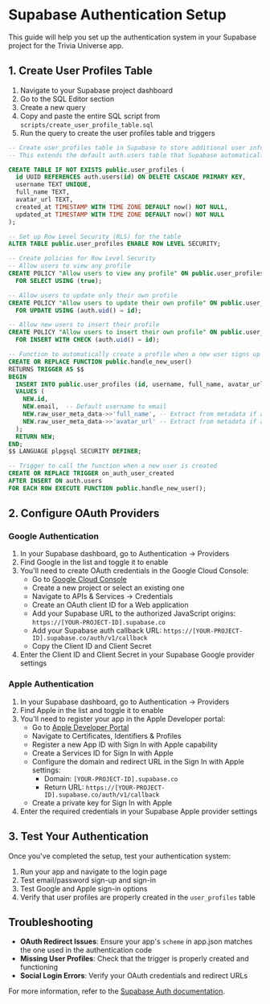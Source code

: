 # Supabase Authentication Setup

This guide will help you set up the authentication system in your Supabase project for the Trivia Universe app.

## 1. Create User Profiles Table

1. Navigate to your Supabase project dashboard
2. Go to the SQL Editor section
3. Create a new query
4. Copy and paste the entire SQL script from `scripts/create_user_profile_table.sql`
5. Run the query to create the user profiles table and triggers

```sql
-- Create user_profiles table in Supabase to store additional user information
-- This extends the default auth.users table that Supabase automatically creates

CREATE TABLE IF NOT EXISTS public.user_profiles (
  id UUID REFERENCES auth.users(id) ON DELETE CASCADE PRIMARY KEY,
  username TEXT UNIQUE,
  full_name TEXT,
  avatar_url TEXT,
  created_at TIMESTAMP WITH TIME ZONE DEFAULT now() NOT NULL,
  updated_at TIMESTAMP WITH TIME ZONE DEFAULT now() NOT NULL
);

-- Set up Row Level Security (RLS) for the table
ALTER TABLE public.user_profiles ENABLE ROW LEVEL SECURITY;

-- Create policies for Row Level Security
-- Allow users to view any profile
CREATE POLICY "Allow users to view any profile" ON public.user_profiles
  FOR SELECT USING (true);

-- Allow users to update only their own profile
CREATE POLICY "Allow users to update their own profile" ON public.user_profiles
  FOR UPDATE USING (auth.uid() = id);

-- Allow new users to insert their profile
CREATE POLICY "Allow users to insert their own profile" ON public.user_profiles
  FOR INSERT WITH CHECK (auth.uid() = id);

-- Function to automatically create a profile when a new user signs up
CREATE OR REPLACE FUNCTION public.handle_new_user()
RETURNS TRIGGER AS $$
BEGIN
  INSERT INTO public.user_profiles (id, username, full_name, avatar_url)
  VALUES (
    NEW.id,
    NEW.email,  -- Default username to email
    NEW.raw_user_meta_data->>'full_name', -- Extract from metadata if available
    NEW.raw_user_meta_data->>'avatar_url' -- Extract from metadata if available
  );
  RETURN NEW;
END;
$$ LANGUAGE plpgsql SECURITY DEFINER;

-- Trigger to call the function when a new user is created
CREATE OR REPLACE TRIGGER on_auth_user_created
AFTER INSERT ON auth.users
FOR EACH ROW EXECUTE FUNCTION public.handle_new_user();
```

## 2. Configure OAuth Providers

### Google Authentication

1. In your Supabase dashboard, go to Authentication → Providers
2. Find Google in the list and toggle it to enable
3. You'll need to create OAuth credentials in the Google Cloud Console:
   - Go to [Google Cloud Console](https://console.cloud.google.com/)
   - Create a new project or select an existing one
   - Navigate to APIs & Services → Credentials
   - Create an OAuth client ID for a Web application
   - Add your Supabase URL to the authorized JavaScript origins: `https://[YOUR-PROJECT-ID].supabase.co`
   - Add your Supabase auth callback URL: `https://[YOUR-PROJECT-ID].supabase.co/auth/v1/callback`
   - Copy the Client ID and Client Secret
4. Enter the Client ID and Client Secret in your Supabase Google provider settings

### Apple Authentication

1. In your Supabase dashboard, go to Authentication → Providers
2. Find Apple in the list and toggle it to enable
3. You'll need to register your app in the Apple Developer portal:
   - Go to [Apple Developer Portal](https://developer.apple.com/)
   - Navigate to Certificates, Identifiers & Profiles
   - Register a new App ID with Sign In with Apple capability
   - Create a Services ID for Sign In with Apple
   - Configure the domain and redirect URL in the Sign In with Apple settings:
     - Domain: `[YOUR-PROJECT-ID].supabase.co`
     - Return URL: `https://[YOUR-PROJECT-ID].supabase.co/auth/v1/callback`
   - Create a private key for Sign In with Apple
4. Enter the required credentials in your Supabase Apple provider settings

## 3. Test Your Authentication

Once you've completed the setup, test your authentication system:

1. Run your app and navigate to the login page
2. Test email/password sign-up and sign-in
3. Test Google and Apple sign-in options
4. Verify that user profiles are properly created in the `user_profiles` table

## Troubleshooting

- **OAuth Redirect Issues**: Ensure your app's `scheme` in app.json matches the one used in the authentication code
- **Missing User Profiles**: Check that the trigger is properly created and functioning
- **Social Login Errors**: Verify your OAuth credentials and redirect URLs

For more information, refer to the [Supabase Auth documentation](https://supabase.com/docs/guides/auth). 